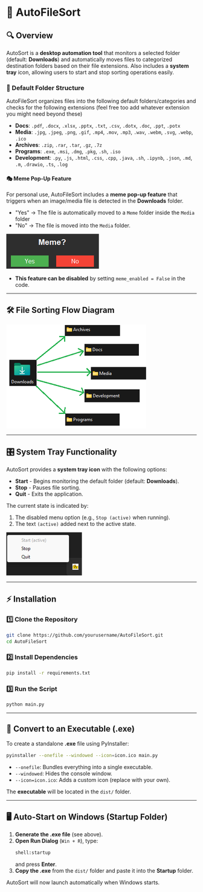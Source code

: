 # 📂 AutoFileSort

## 🔍 Overview
AutoSort is a **desktop automation tool** that monitors a selected folder (default: **Downloads**) and automatically moves files to categorized destination folders based on their file extensions. Also includes a **system tray** icon, allowing users to start and stop sorting operations easily.

### 📁 Default Folder Structure
AutoFileSort organizes files into the following default folders/categories and checks for the following extensions (feel free too add whatever extension you might need beyond these)

- **Docs**: `.pdf`, `.docx`, `.xlsx`, `.pptx`, `.txt`, `.csv`, `.dotx`, `.doc`, `.ppt`, `.potx`
- **Media**: `.jpg`, `.jpeg`, `.png`, `.gif`, `.mp4`, `.mov`, `.mp3`, `.wav`, `.webm`, `.svg`, `.webp`, `.ico`
- **Archives**: `.zip`, `.rar`, `.tar`, `.gz`, `.7z`
- **Programs**: `.exe`, `.msi`, `.dmg`, `.pkg`, `.sh`, `.iso`
- **Development**: `.py`, `.js`, `.html`, `.css`, `.cpp`, `.java`, `.sh`, `.ipynb`, `.json`, `.md`, `.m`, `.drawio`, `.ts`, `.log`

#### 🎭 Meme Pop-Up Feature
For personal use, AutoFileSort includes a **meme pop-up feature** that triggers when an image/media file is detected in the **Downloads** folder. 
- "Yes" -> The file is automatically moved to a `Meme` folder inside the `Media` folder
- "No"  -> The file is moved into the `Media` folder.

![Meme Pop-Up](images/meme_pop_up.png)

- **This feature can be disabled** by setting `meme_enabled = False` in the code.
---

## 🛠 File Sorting Flow Diagram
![File Sorting Flow](images/flow_chart_auto_sorter.png)

---

## 🎛 System Tray Functionality
AutoSort provides a **system tray icon** with the following options:
- **Start** - Begins monitoring the default folder (default: **Downloads**).
- **Stop** - Pauses file sorting.
- **Quit** - Exits the application.

The current state is indicated by:
1. The disabled menu option (e.g., `Stop (active)` when running).
2. The text `(active)` added next to the active state.

![System Tray](images/system_tray_auto.png)

---

## ⚡ Installation

### **1️⃣ Clone the Repository**
```sh
git clone https://github.com/yourusername/AutoFileSort.git
cd AutoFileSort
```

### **2️⃣ Install Dependencies**
```sh
pip install -r requirements.txt
```

### **3️⃣ Run the Script**
```sh
python main.py
```

---

## 🔧 Convert to an Executable (.exe)

To create a standalone **.exe** file using PyInstaller:

```sh
pyinstaller --onefile --windowed --icon=icon.ico main.py
```
- `--onefile`: Bundles everything into a single executable.
- `--windowed`: Hides the console window.
- `--icon=icon.ico`: Adds a custom icon (replace with your own).

The **executable** will be located in the `dist/` folder.

---

## 🖥️ Auto-Start on Windows (Startup Folder)

1. **Generate the .exe file** (see above).
2. **Open Run Dialog** (`Win + R`), type:
   ```sh
   shell:startup
   ```
   and press **Enter**.
3. **Copy the .exe** from the `dist/` folder and paste it into the **Startup** folder.

AutoSort will now launch automatically when Windows starts.
